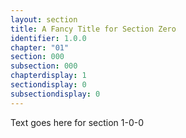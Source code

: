 ```yaml
---
layout: section
title: A Fancy Title for Section Zero
identifier: 1.0.0
chapter: "01"
section: 000
subsection: 000
chapterdisplay: 1
sectiondisplay: 0
subsectiondisplay: 0
---
```


Text goes here for section 1-0-0
